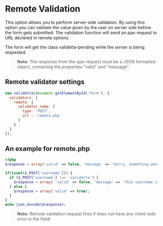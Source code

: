 # Remote Validation
This option allows you to perform server-side validation. By using this option you can validate the value given by the user on server side before the form gets submitted. The validation function will send an ajax request to URL declered in remote options.

The form will get the class validetta-pending while the server is being requested.

> **Note:**
> The response from the ajax request must be a JSON formatted object, containing the properties "valid" and "message".

## Remote validator settings

```javascript
new validetta(document.getElementById('form'), {
  validators: {
    remote: {
      validator_name: {
        type: 'POST',
        url : 'remote.php'
      }
    }
  }
});
```

## An example for remote.php

```php
<?php
$response = array('valid' => false, 'message' => 'Sorry, Something went wrong!');

if(isset($_POST['username'])) {
  if ($_POST['username'] !== 'validetta') {
    $response = array( 'valid' => false, 'message' => 'This username is already taken!' );
  } else {
    $response = array('valid' => true);
  }
}
echo json_encode($response);
```
> **Note:**
> Remote validation request fires if does not have any client-side error in the field!
